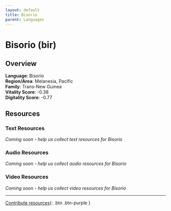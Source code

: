 ```yaml
---
layout: default
title: Bisorio
parent: Languages
---
```


# Bisorio (bir)

## Overview

**Language**: Bisorio  
**Region/Area**: Melanesia, Pacific  
**Family**: Trans-New Guinea  
**Vitality Score**: -0.38  
**Digitality Score**: -0.77  

## Resources

### Text Resources
*Coming soon - help us collect text resources for Bisorio*

### Audio Resources
*Coming soon - help us collect audio resources for Bisorio*

### Video Resources
*Coming soon - help us collect video resources for Bisorio*

---

[Contribute resources](https://fairtrain.github.io/){: .btn .btn-purple }
